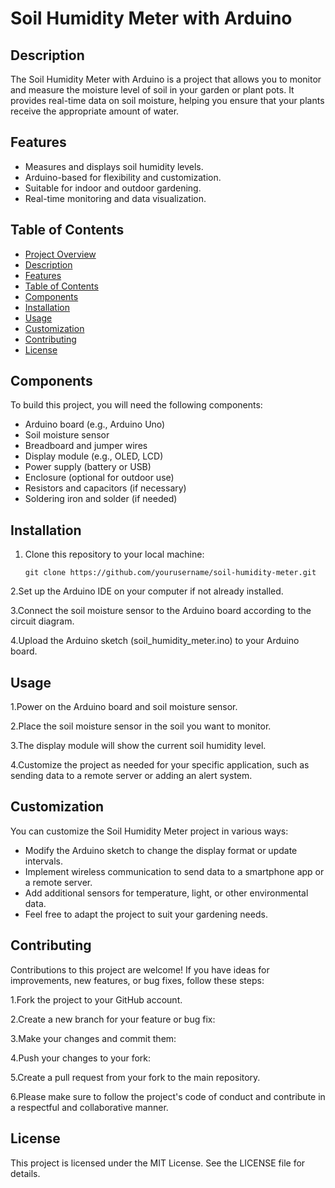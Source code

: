 # Soil Humidity Meter with Arduino


## Description

The Soil Humidity Meter with Arduino is a project that allows you to monitor and measure the moisture level of soil in your garden or plant pots. It provides real-time data on soil moisture, helping you ensure that your plants receive the appropriate amount of water.

## Features

- Measures and displays soil humidity levels.
- Arduino-based for flexibility and customization.
- Suitable for indoor and outdoor gardening.
- Real-time monitoring and data visualization.

## Table of Contents

- [Project Overview](#soil-humidity-meter-with-arduino)
- [Description](#description)
- [Features](#features)
- [Table of Contents](#table-of-contents)
- [Components](#components)
- [Installation](#installation)
- [Usage](#usage)
- [Customization](#customization)
- [Contributing](#contributing)
- [License](#license)

## Components

To build this project, you will need the following components:

- Arduino board (e.g., Arduino Uno)
- Soil moisture sensor
- Breadboard and jumper wires
- Display module (e.g., OLED, LCD)
- Power supply (battery or USB)
- Enclosure (optional for outdoor use)
- Resistors and capacitors (if necessary)
- Soldering iron and solder (if needed)


## Installation

1. Clone this repository to your local machine:

   ```shell
   git clone https://github.com/yourusername/soil-humidity-meter.git

2.Set up the Arduino IDE on your computer if not already installed.

3.Connect the soil moisture sensor to the Arduino board according to the circuit diagram.

4.Upload the Arduino sketch (soil_humidity_meter.ino) to your Arduino board.

## Usage
1.Power on the Arduino board and soil moisture sensor.

2.Place the soil moisture sensor in the soil you want to monitor.

3.The display module will show the current soil humidity level.

4.Customize the project as needed for your specific application, such as sending data to a remote server or adding an alert system.

## Customization
You can customize the Soil Humidity Meter project in various ways:

* Modify the Arduino sketch to change the display format or update intervals.
* Implement wireless communication to send data to a smartphone app or a remote server.
* Add additional sensors for temperature, light, or other environmental data.
* Feel free to adapt the project to suit your gardening needs.

## Contributing
Contributions to this project are welcome! If you have ideas for improvements, new features, or bug fixes, follow these steps:

1.Fork the project to your GitHub account.

2.Create a new branch for your feature or bug fix:
           
3.Make your changes and commit them:

4.Push your changes to your fork:

5.Create a pull request from your fork to the main repository.

6.Please make sure to follow the project's code of conduct and contribute in a respectful and collaborative manner.

## License
This project is licensed under the MIT License. See the LICENSE file for details.
